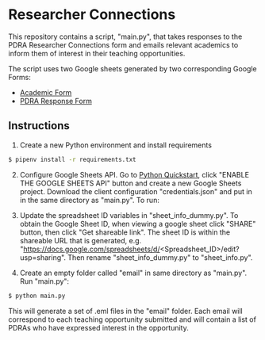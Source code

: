 # Researcher Connections

This repository contains a script, "main.py", that takes responses to the PDRA Researcher Connections form and emails
relevant academics to inform them of interest in their teaching opportunities.

The script uses two Google sheets generated by two corresponding Google Forms:
  + [Academic Form](https://goo.gl/forms/7xnqITJOMwNNZfQn2)
  + [PDRA Response Form](https://goo.gl/forms/7DvEpuini7QeOSh03)

## Instructions

1. Create a new Python environment and install requirements

```bash
$ pipenv install -r requirements.txt
```

2. Configure Google Sheets API. Go to [Python Quickstart](https://developers.google.com/sheets/api/quickstart/python),
click "ENABLE THE GOOGLE SHEETS API" button and create a new Google Sheets project. Download the client configuration
"credentials.json" and put in in the same directory as "main.py".
To run:

3. Update the spreadsheet ID variables in "sheet_info_dummy.py". To obtain the Google Sheet ID, when viewing a google sheet
click "SHARE" button, then click "Get shareable link". The sheet ID is within the shareable URL that is generated, e.g.
"https://docs.google.com/spreadsheets/d/<Spreadsheet_ID>/edit?usp=sharing". Then rename "sheet_info_dummy.py" to "sheet_info.py".

4. Create an empty folder called "email" in same directory as "main.py". Run "main.py":

```bash
$ python main.py
```

This will generate a set of .eml files in the "email" folder. Each email will correspond to each teaching opportunity submitted
and will contain a list of PDRAs who have expressed interest in the opportunity.
